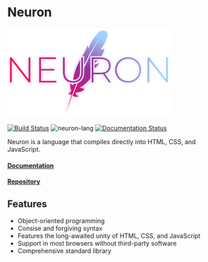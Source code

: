 # Neuron
![](../g1143.png "Neuron")

[![](https://travis-ci.com/underpig1/neuron-lang.svg?token=mzNPUMLDXoM8ZdHFTfyh&branch=master "Build Status")](https://travis-ci.com/underpig1/neuron-lang)
![](https://github.com/underpig1/neuron-lang/workflows/neuron-lang/badge.svg "neuron-lang")
[![](https://readthedocs.org/projects/neuron-lang/badge/?version=master "Documentation Status")](https://neuron-lang.readthedocs.io/en/master/?badge=master)

Neuron is a language that compiles directly into HTML, CSS, and JavaScript.

#### [Documentation](https://neuron-lang.readthedocs.io/en/master/)
#### [Repository](https://github.com/underpig1/neuron-lang)

## Features
- Object-oriented programming
- Consise and forgiving syntax
- Features the long-awaited unity of HTML, CSS, and JavaScript
- Support in most browsers without third-party software
- Comprehensive standard library
